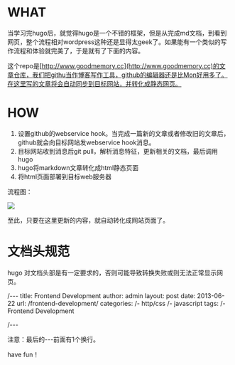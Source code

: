 # WHAT

当学习完hugo后，就觉得hugo是一个不错的框架，但是从完成md文档，到看到网页，整个流程相对wordpress这种还是显得太geek了。如果能有一个类似的写作流程和体验就完美了，于是就有了下面的内容。

这个repo是[http://www.goodmemory.cc](http://www.goodmemory.cc)的文章仓库，我们把githu当作博客写作工具，github的编辑器还是比Mon好用多了。在这里写的文章将会自动同步到目标网站，并转化成静态网页。

# HOW

 1. 设置github的webservice hook。当完成一篇新的文章或者修改旧的文章后，github就会向目标网站发webservice hook消息。
 2. 目标网站收到消息后git pull，解析消息特征，更新相关的文档，最后调用hugo
 3. hugo将markdown文章转化成html静态页面
 4. 将html页面部署到目标web服务器

流程图：

![](https://github.com/hiproz/hiproz.github.io/blob/master/goodmemory.cc/blog/images/2015/12/github-hugo-sync.jpg)

至此，只要在这里更新的内容，就自动转化成网站页面了。

# 文档头规范

hugo 对文档头部是有一定要求的，否则可能导致转换失败或则无法正常显示网页。

/---
title: Frontend Development
author: admin
layout: post
date: 2013-06-22
url: /frontend-development/
categories:
/- http/css
/- javascript
tags:
/- Frontend Development

/---

注意：最后的---前面有1个换行。

have fun！
